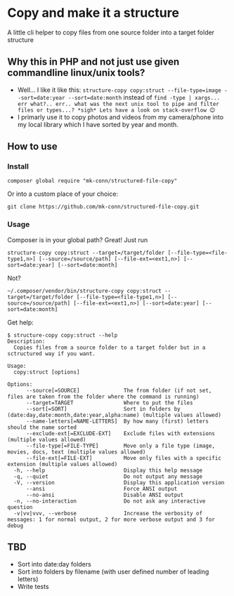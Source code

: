 # Copy and make it a structure

A little cli helper to copy files from one source folder into a target folder structure

## Why this in PHP and not just use given commandline linux/unix tools?

* Well... I like it like this: `structure-copy copy:struct --file-type=image --sort=date:year --sort=date:month` 
instead of `find -type | xargs... err what?.. err.. what was the next unix tool to pipe and filter files or types...? *sigh* Lets have a look on stack-overflow 😊`
* I primarly use it to copy photos and videos from my camera/phone into my local library which I have sorted by year and month.

## How to use

### Install 

`composer global require "mk-conn/structured-file-copy"`

Or into a custom place of your choice:

`git clone https://github.com/mk-conn/structured-file-copy.git`


### Usage

Composer is in your global path? Great! Just run

`structure-copy copy:struct --target=/target/folder [--file-type=<file-type1,n>] [--source=/source/path] [--file-ext=<ext1,n>] [--sort=date:year] [--sort=date:month]`

Not?

`~/.composer/vendor/bin/structure-copy copy:struct --target=/target/folder [--file-type=<file-type1,n>] [--source=/source/path] [--file-ext=<ext1,n>] [--sort=date:year] [--sort=date:month]`

Get help:
```shell script
$ structure-copy copy:struct --help
Description:
  Copies files from a source folder to a target folder but in a sctructured way if you want.

Usage:
  copy:struct [options]

Options:
      --source[=SOURCE]              The from folder (if not set, files are taken from the folder where the command is running)
      --target=TARGET                Where to put the files
      --sort[=SORT]                  Sort in folders by (date:day,date:month,date:year,alpha:name) (multiple values allowed)
      --name-letters[=NAME-LETTERS]  By how many (first) letters should the name sorted
      --exclude-ext[=EXCLUDE-EXT]    Exclude files with extensions (multiple values allowed)
      --file-type[=FILE-TYPE]        Move only a file type (image, movies, docs, text (multiple values allowed)
      --file-ext[=FILE-EXT]          Move only files with a specific extension (multiple values allowed)
  -h, --help                         Display this help message
  -q, --quiet                        Do not output any message
  -V, --version                      Display this application version
      --ansi                         Force ANSI output
      --no-ansi                      Disable ANSI output
  -n, --no-interaction               Do not ask any interactive question
  -v|vv|vvv, --verbose               Increase the verbosity of messages: 1 for normal output, 2 for more verbose output and 3 for debug
```


## TBD

* Sort into date:day folders
* Sort into folders by filename (with user defined number of leading letters)
* Write tests